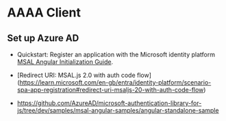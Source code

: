 # AAAA Client

## Set up Azure AD

- Quickstart: Register an application with the Microsoft identity platform [MSAL Angular Initialization Guide](https://github.com/AzureAD/microsoft-authentication-library-for-js/blob/dev/lib/msal-angular/docs/initialization.md).

- [Redirect URI: MSAL.js 2.0 with auth code flow] (<https://learn.microsoft.com/en-gb/entra/identity-platform/scenario-spa-app-registration#redirect-uri-msaljs-20-with-auth-code-flow>)

- <https://github.com/AzureAD/microsoft-authentication-library-for-js/tree/dev/samples/msal-angular-samples/angular-standalone-sample>